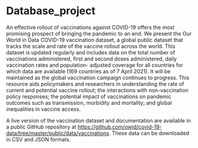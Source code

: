 # Database_project

An  effective  rollout  of  vaccinations  against  COVID-19  offers  the  most  promising  prospect  of 
bringing  the  pandemic  to  an  end.  We  present  the  Our  World  in  Data  COVID-19  vaccination 
dataset,  a  global  public  dataset  that  tracks  the  scale  and  rate  of  the  vaccine  rollout  across  the 
world.  This  dataset  is  updated  regularly  and  includes  data  on  the  total  number  of  vaccinations 
administered, first and second doses administered, daily vaccination rates and population-
adjusted coverage for all countries for which data are available (169 countries as of 7 April 2021). 
It will be maintained as the global vaccination campaign continues to progress. This resource aids 
policymakers  and researchers in understanding the rate  of current and potential vaccine  rollout; 
the  interactions  with  non-vaccination  policy  responses;  the  potential  impact  of  vaccinations  on 
pandemic  outcomes  such  as  transmission,  morbidity  and  mortality;  and  global  inequalities  in 
vaccine access. 

A  live  version  of  the  vaccination  dataset  and  documentation  are  available  in  a  public  GitHub  repository  at 
https://github.com/owid/covid-19-data/tree/master/public/data/vaccinations. These data can be 
downloaded in CSV and JSON formats. 

